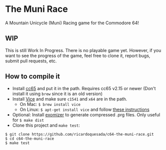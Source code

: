 # The Muni Race

A Mountain Unicycle (Muni) Racing game for the Commodore 64!

## WIP

This is still Work In Progress. There is no playable game yet.
However, if you want to see the progress of the game, feel free to clone it, report bugs, submit pull requests, etc.

## How to compile it

- Install [cc65](http://cc65.github.io/cc65/) and put it in the path. Requires cc65 v2.15 or newer (Don't install it using `brew` since it is an old version)
- Install [Vice](http://vice-emu.sourceforge.net/) and make sure `c1541` and `x64` are in the path.
    - On Mac: `$ brew install vice`
    - On Linux: `$ apt-get install vice` and follow [these instructions](http://iseborn.eu/wiki/index.php?title=Ubuntu/Install_and_set_up_VICE)
- Optional: Install [exomizer](http://hem.bredband.net/magli143/exo/) to generate compressed .prg files. Only useful for `$ make dist`
- Clone this project and `make test`:

```
$ git clone https://github.com/ricardoquesada/c64-the-muni-race.git
$ cd c64-the-muni-race
$ make test
```
